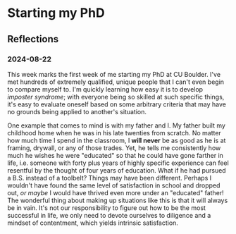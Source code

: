 # Starting my PhD
## Reflections
### 2024-08-22

This week marks the first week of me starting my PhD at CU Boulder. I've met
hundreds of extremely qualified, unique people that I can't even begin to
compare myself to. I'm quickly learning how easy it is to develop *imposter
syndrome*; with everyone being so skilled at such specific things, it's easy to
evaluate oneself based on some arbitrary criteria that may have no grounds being
applied to another's situation.

One example that comes to mind is with my father and I. My father built my
childhood home when he was in his late twenties from scratch. No matter how much
time I spend in the classroom, I **will never** be as good as he is at framing,
drywall, or any of those trades. Yet, he tells me consistently how much he
wishes he were "educated" so that he could have gone farther in life, i.e.
someone with forty plus years of highly specific experience can feel resentful
by the thought of four years of education. What if he had pursued a B.S. instead
of a toolbelt? Things may have been different. Perhaps I wouldn't have found the
same level of satisfaction in school and dropped out, *or maybe* I would have
thrived even more under an "educated" father! The wonderful thing about making
up situations like this is that it will always be in vain. It's not our
responsibility to figure out how to be the most successful in life, we only need
to devote ourselves to diligence and a mindset of contentment, which yields
intrinsic satisfaction.



